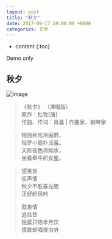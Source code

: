 ```yaml
---
layout: post
title: "秋夕"
date: 2017-09-17 19:00:00 +0800 
categories: 艺术
---
```

* content
{:toc}

Demo only

<!-- more -->

## 秋夕

![image](http://ovwkcbdpf.bkt.clouddn.com/image/arts/qiuxi.png)


>《秋夕》
>（演唱版）  
原作：杜牧[唐]  
作曲、作词：肖瀛 | 作曲家、钢琴家

>银烛秋光冷画屏，  
轻罗小扇扑流萤。  
天阶夜色凉如水，  
坐看牵牛织女星。  

>望美景  
叹声情  
秋夕不胜春光雨  
正好赶风吟  

>叙衷情  
追往昔  
独宴只陪半月饮  
情歌却唱夜虫听  

<audio src='https://res.wx.qq.com/voice/getvoice?mediaid=MjM5NjU5NDkzMl8yNjUxODI5OTk3' autoplay='autoplay' contorls='controls' loops='loop'></audio>